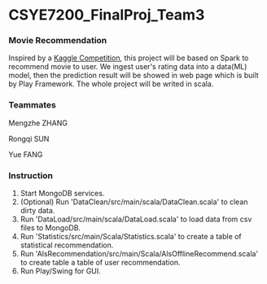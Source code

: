 # CSYE7200_FinalProj_Team3
### Movie Recommendation

Inspired by a [Kaggle Competition](https://www.kaggle.com/grouplens/movielens-20m-dataset), this project will be based on Spark to recommend movie to user. We ingest user's rating data into a data(ML) model, then the prediction result will be showed in web page which is built by Play Framework. The whole project will be writed in scala.

### Teammates

Mengzhe ZHANG

Rongqi SUN

Yue FANG

### Instruction

1. Start MongoDB services.
2. (Optional) Run 'DataClean/src/main/scala/DataClean.scala' to clean dirty data.
3. Run 'DataLoad/src/main/scala/DataLoad.scala' to load data from csv files to MongoDB.
4. Run 'Statistics/src/main/Scala/Statistics.scala' to create a table of statistical recommendation.
5. Run 'AlsRecommendation/src/main/Scala/AlsOfflineRecommend.scala' to create table a table of user recommendation.
6. Run Play/Swing for GUI.

